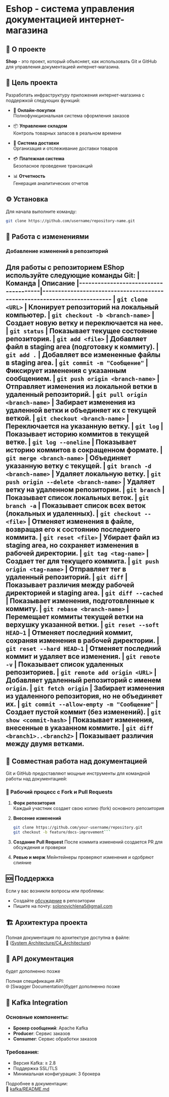 # Eshop - система управления документацией интернет-магазина

## 📝 О проекте

**Shop** - это проект, который объясняет, как использовать Git и GitHub для управления документацией интернет-магазина.

## 🎯 Цель проекта

Разработать инфраструктуру приложения интернет-магазина с поддержкой следующих функций:

- 🛒 **Онлайн-покупки**  
  Полнофункциональная система оформления заказов

- 📦 **Управление складом**  
  Контроль товарных запасов в реальном времени

- 🚚 **Система доставки**  
  Организация и отслеживание доставки товаров

- 💳 **Платежная система**  
  Безопасное проведение транзакций

- 📊 **Отчетность**  
  Генерация аналитических отчетов

## ⚙️ Установка
Для начала выполните команду:
```bash
git clone https://github.com/username/repository-name.git
```
## 🔄 Работа с изменениями

### Добавление изменений в репозиторий

Для работы с репозиторием EShop используйте следующие команды Git:
| Команда | Описание 
|--------------------------------------|-------------------------------------------------------------------------
| `git clone <URL>` | Клонирует репозиторий на локальный компьютер. 
| `git checkout -b <branch-name>` | Создает новую ветку и переключается на нее. 
| `git status` | Показывает текущее состояние репозитория. 
| `git add <file>` | Добавляет файл в staging area (подготовку к коммиту). 
| `git add .` | Добавляет все измененные файлы в staging area. 
| `git commit -m "Сообщение"` | Фиксирует изменения с указанным сообщением. 
| `git push origin <branch-name>` | Отправляет изменения из локальной ветки в удаленный репозиторий. 
| `git pull origin <branch-name>` | Забирает изменения из удаленной ветки и объединяет их с текущей веткой.
| `git checkout <branch-name>` | Переключается на указанную ветку. 
| `git log` | Показывает историю коммитов в текущей ветке. 
| `git log --oneline` | Показывает историю коммитов в сокращенном формате. 
| `git merge <branch-name>` | Объединяет указанную ветку с текущей. 
| `git branch -d <branch-name>` | Удаляет локальную ветку. 
| `git push origin --delete <branch-name>` | Удаляет ветку на удаленном репозитории. 
| `git branch` | Показывает список локальных веток. 
| `git branch -a` | Показывает список всех веток (локальных и удаленных). 
| `git checkout -- <file>` | Отменяет изменения в файле, возвращая его к состоянию последнего коммита.
| `git reset <file>` | Убирает файл из staging area, но сохраняет изменения в рабочей директории.
| `git tag <tag-name>` | Создает тег для текущего коммита. 
| `git push origin <tag-name>` | Отправляет тег в удаленный репозиторий. 
| `git diff` | Показывает различия между рабочей директорией и staging area. 
| `git diff --cached` | Показывает изменения, подготовленные к коммиту. 
| `git rebase <branch-name>` | Перемещает коммиты текущей ветки на верхушку указанной ветки. 
| `git reset --soft HEAD~1` | Отменяет последний коммит, сохраняя изменения в рабочей директории. 
| `git reset --hard HEAD~1` | Отменяет последний коммит и удаляет все изменения. 
| `git remote -v` | Показывает список удаленных репозиториев. 
| `git remote add origin <URL>` | Добавляет удаленный репозиторий с именем `origin`. 
| `git fetch origin` | Забирает изменения из удаленного репозитория, но не объединяет их. 
| `git commit --allow-empty -m "Сообщение"` | Создает пустой коммит (без изменений). 
| `git show <commit-hash>` | Показывает изменения, внесенные в указанном коммите. 
| `git diff <branch1>..<branch2>` | Показывает различия между двумя ветками. 
---


## 👥 Совместная работа над документацией

Git и GitHub предоставляют мощные инструменты для командной работы над документацией:

### 🔄 Рабочий процесс с Fork и Pull Requests

1. **Форк репозитория**  
   Каждый участник создает свою копию (fork) основного репозитория

2. **Внесение изменений**  
   ```bash
   git clone https://github.com/your-username/repository.git
   git checkout -b feature/docs-improvement```

3. **Создание Pull Request** 
После коммита изменений создается PR для обсуждения и проверки

4. **Ревью и мерж** 
Мейнтейнеры проверяют изменения и одобряют слияние


## 🆘 Поддержка

Если у вас возникли вопросы или проблемы:

- Создайте [обсуждение](https://github.com/username/repository-name/discussions) в репозитории
- Пишите на почту: [solonovichlena5@gmail.com](mailto:solonovichlena5@gmail.com)

## 🏗 Архитектура проекта

Полная документация по архитектуре доступна в файле:  
📄 ([System Architecture/C4_Architecture](https://github.com/AlenaShnai/Eshop/tree/main/System%20Architecture))

## 🔌 API документация

будет дополненно позже

Полная спецификация API:  
🌐 [Swagger Documentation]будет дополненно позже

## 🚀 Kafka Integration

### Основные компоненты:

- **Брокер сообщений**: Apache Kafka
- **Producer**: Сервис заказов
- **Consumer**: Сервис обработки заказов

### Требования:

- Версия Kafka: ≥ 2.8
- Поддержка SSL/TLS
- Минимальная конфигурация: 3 брокера

Подробнее в документации:  
📂 [kafka/README.md](kafka/README.md)


